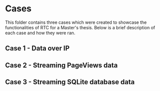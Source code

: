 # Cases
This folder contains three cases which were created to showcase the functionalities of RTC for a Master's thesis. Below is a brief description of each case and how they were ran.

## Case 1 - Data over IP

## Case 2 - Streaming PageViews data

## Case 3 - Streaming SQLite database data
